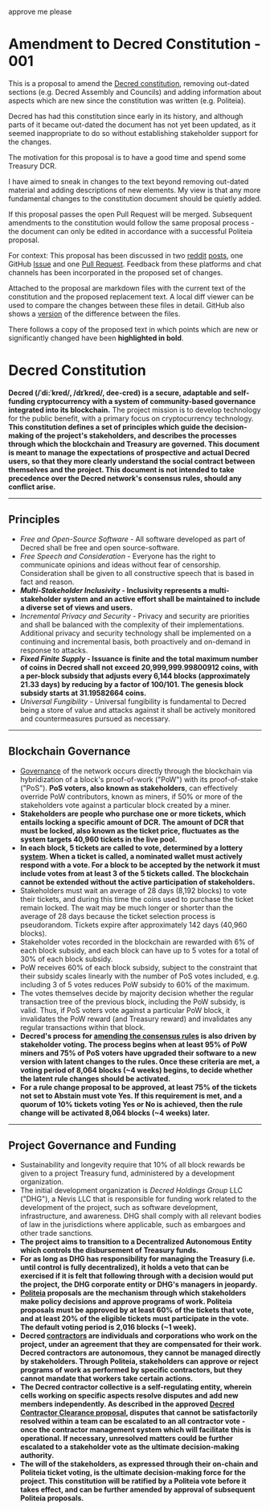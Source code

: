 approve me please
# Amendment to Decred Constitution - 001

This is a proposal to amend the [Decred constitution](https://docs.decred.org/governance/decred-constitution/), removing out-dated sections (e.g. Decred Assembly and Councils) and adding information about aspects which are new since the constitution was written (e.g. Politeia). 

Decred has had this constitution since early in its history, and although parts of it became out-dated the document has not yet been updated, as it seemed inappropriate to do so without establishing stakeholder support for the changes.

The motivation for this proposal is to have a good time and spend some Treasury DCR.

I have aimed to sneak in changes to the text beyond removing out-dated material and adding descriptions of new elements. My view is that any more fundamental changes to the constitution document should be quietly added.

If this proposal passes the open Pull Request will be merged. Subsequent amendments to the constitution would follow the same proposal process - the document can only be edited in accordance with a successful Politeia proposal.

For context: This proposal has been discussed in two [reddit](https://www.reddit.com/r/decred/comments/arry2z/proposing_an_amendment_to_the_decred_constitution/) [posts](https://www.reddit.com/r/decred/comments/asnl21/should_we_scrap_the_decred_constitution/), one GitHub [Issue](https://github.com/xaur/decred-issues/issues/107) and one [Pull Request](https://github.com/decred/dcrdocs/pull/860). Feedback from these platforms and chat channels has been incorporated in the proposed set of changes. 

Attached to the proposal are markdown files with the current text of the constitution and the proposed replacement text. A local diff viewer can be used to compare the changes between these files in detail. GitHub also shows a [version](https://github.com/decred/dcrdocs/pull/860/files) of the difference between the files.

There follows a copy of the proposed text in which points which are new or significantly changed have been **highlighted in bold**. 

# Decred Constitution

**Decred (/ˈdi:ˈkred/, /dɪˈkred/, dee-cred) is a secure, adaptable and self-funding cryptocurrency with a system of community-based governance integrated into its blockchain.** The project mission is to develop technology for the public benefit, with a primary focus on cryptocurrency technology. **This constitution defines a set of principles which guide the decision-making of the project's stakeholders, and describes the processes through which the blockchain and Treasury are governed. This document is meant to manage the expectations of prospective and actual Decred users, so that they more clearly understand the social contract between themselves and the project. This document is not intended to take precedence over the Decred network's consensus rules, should any conflict arise.**

------

## Principles

- *Free and Open-Source Software* - All software developed as part of Decred shall be free and open source-software.
- *Free Speech and Consideration* - Everyone has the right to communicate opinions and ideas without fear of censorship. Consideration shall be given to all constructive speech that is based in fact and reason.
- ***Multi-Stakeholder Inclusivity* - Inclusivity represents a multi-stakeholder system and an active effort shall be maintained to include a diverse set of views and users.**
- *Incremental Privacy and Security* - Privacy and security are priorities and shall be balanced with the complexity of their implementations. Additional privacy and security technology shall be implemented on a continuing and incremental basis, both proactively and on-demand in response to attacks.
- ***Fixed Finite Supply* - Issuance is finite and the total maximum number of coins in Decred shall not exceed 20,999,999.99800912 coins, with a per-block subsidy that adjusts every 6,144 blocks (approximately 21.33 days) by reducing by a factor of 100/101. The genesis block subsidy starts at 31.19582664 coins.**
- *Universal Fungibility* - Universal fungibility is fundamental to Decred being a store of value and attacks against it shall be actively monitored and countermeasures pursued as necessary.

------

## Blockchain Governance

- [Governance](https://docs.decred.org/governance/introduction-to-decred-governance/) of the network occurs directly through the blockchain via hybridization of a block's proof-of-work ("PoW") with its proof-of-stake ("PoS"). **PoS voters, also known as stakeholders**, can effectively override PoW contributors, known as miners, if 50% or more of the stakeholders vote against a particular block created by a miner.
- **Stakeholders are people who purchase one or more tickets, which entails locking a specific amount of DCR. The amount of DCR that must be locked, also known as the ticket price, fluctuates as the system targets 40,960 tickets in the live pool.**
- **In each block, 5 tickets are called to vote, determined by a lottery [system](https://docs.decred.org/proof-of-stake/proof-of-stake/). When a ticket is called, a nominated wallet must actively respond with a vote. For a block to be accepted by the network it must include votes from at least 3 of the 5 tickets called. The blockchain cannot be extended without the active participation of stakeholders.**
- Stakeholders must wait an average of 28 days (8,192 blocks) to vote their tickets, and during this time the coins used to purchase the ticket remain locked. The wait may be much longer or shorter than the average of 28 days because the ticket selection process is pseudorandom. Tickets expire after approximately 142 days (40,960 blocks).
- Stakeholder votes recorded in the blockchain are rewarded with 6% of each block subsidy, and each block can have up to 5 votes for a total of 30% of each block subsidy.
- PoW receives 60% of each block subsidy, subject to the constraint that their subsidy scales linearly with the number of PoS votes included, e.g. including 3 of 5 votes reduces PoW subsidy to 60% of the maximum.
- The votes themselves decide by majority decision whether the regular transaction tree of the previous block, including the PoW subsidy, is valid. Thus, if PoS voters vote against a particular PoW block, it invalidates the PoW reward (and Treasury reward) and invalidates any regular transactions within that block.
- **Decred's process for [amending the consensus rules](https://docs.decred.org/governance/consensus-rule-voting/consensus-rules-voting/) is also driven by stakeholder voting. The process begins when at least 95% of PoW miners and 75% of PoS voters have upgraded their software to a new version with latent changes to the rules. Once these criteria are met, a voting period of 8,064 blocks (~4 weeks) begins, to decide whether the latent rule changes should be activated.** 
- **For a rule change proposal to be approved, at least 75% of the tickets not set to Abstain must vote Yes. If this requirement is met, and a quorum of 10% tickets voting Yes or No is achieved, then the rule change will be activated 8,064 blocks (~4 weeks) later.**

------

## Project Governance and Funding

- Sustainability and longevity require that 10% of all block rewards be given to a project Treasury fund, administered by a development organization.
- The initial development organization is *Decred Holdings Group* LLC ("DHG"), a Nevis LLC that is responsible for funding work related to the development of the project, such as software development, infrastructure, and awareness. DHG shall comply with all relevant bodies of law in the jurisdictions where applicable, such as embargoes and other trade sanctions.
- **The project aims to transition to a Decentralized Autonomous Entity which controls the disbursement of Treasury funds.**
- **For as long as DHG has responsibility for managing the Treasury (i.e. until control is fully decentralized), it holds a veto that can be exercised if it is felt that following through with a decision would put the project, the DHG corporate entity or DHG's managers in jeopardy.** 
- **[Politeia](https://docs.decred.org/governance/politeia/politeia/) proposals are the mechanism through which stakeholders make policy decisions and approve programs of work. Politeia proposals must be approved by at least 60% of the tickets that vote, and at least 20% of the eligible tickets must participate in the vote. The default voting period is 2,016 blocks (~1 week).**
- **Decred [contractors](https://docs.decred.org/contributing/contributing-to-decred/) are individuals and corporations who work on the project, under an agreement that they are compensated for their work. Decred contractors are autonomous, they cannot be managed directly by stakeholders. Through Politeia, stakeholders can approve or reject programs of work as performed by specific contractors, but they cannot mandate that workers take certain actions.** 
- **The Decred contractor collective is a self-regulating entity, wherein cells working on specific aspects resolve disputes and add new members independently. As described in the approved [Decred Contractor Clearance proposal](https://proposals.decred.org/proposals/fa38a3593d9a3f6cb2478a24c25114f5097c572f6dadf24c78bb521ed10992a4), disputes that cannot be satisfactorily resolved within a team can be escalated to an all contractor vote - once the contractor management system which will facilitate this is operational. If necessary, unresolved matters could be further escalated to a stakeholder vote as the ultimate decision-making authority.**
- **The will of the stakeholders, as expressed through their on-chain and Politeia ticket voting, is the ultimate decision-making force for the project. This constitution will be ratified by a Politeia vote before it takes effect, and can be further amended by approval of subsequent Politeia proposals.**